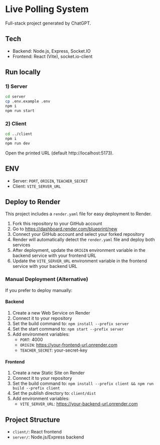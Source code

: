 # Live Polling System

Full-stack project generated by ChatGPT.

## Tech
- Backend: Node.js, Express, Socket.IO
- Frontend: React (Vite), socket.io-client

## Run locally

### 1) Server
```bash
cd server
cp .env.example .env
npm i
npm run start
```

### 2) Client
```bash
cd ../client
npm i
npm run dev
```

Open the printed URL (default http://localhost:5173).

## ENV
- Server: `PORT`, `ORIGIN`, `TEACHER_SECRET`
- Client: `VITE_SERVER_URL`

## Deploy to Render

This project includes a `render.yaml` file for easy deployment to Render.

1. Fork this repository to your GitHub account
2. Go to https://dashboard.render.com/blueprint/new
3. Connect your GitHub account and select your forked repository
4. Render will automatically detect the `render.yaml` file and deploy both services
5. After deployment, update the `ORIGIN` environment variable in the backend service with your frontend URL
6. Update the `VITE_SERVER_URL` environment variable in the frontend service with your backend URL

### Manual Deployment (Alternative)

If you prefer to deploy manually:

#### Backend
1. Create a new Web Service on Render
2. Connect it to your repository
3. Set the build command to: `npm install --prefix server`
4. Set the start command to: `npm start --prefix server`
5. Add environment variables:
   - `PORT`: 4000
   - `ORIGIN`: https://your-frontend-url.onrender.com
   - `TEACHER_SECRET`: your-secret-key

#### Frontend
1. Create a new Static Site on Render
2. Connect it to your repository
3. Set the build command to: `npm install --prefix client && npm run build --prefix client`
4. Set the publish directory to: `client/dist`
5. Add environment variables:
   - `VITE_SERVER_URL`: https://your-backend-url.onrender.com

## Project Structure
- `client/`: React frontend
- `server/`: Node.js/Express backend